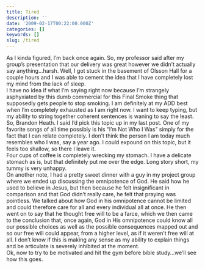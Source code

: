 ```yaml
---
title: Tired
description: ''
date: '2009-02-17T00:22:00.000Z'
categories: []
keywords: []
slug: /tired
---
```


As I kinda figured, I’m back once again. So, my professor said after my group’s presentation that our delivery was great however we didn’t actually say anything…harsh. Well, I got stuck in the basement of Olsson Hall for a couple hours and I was able to cement the idea that I have completely lost my mind from the lack of sleep.  
I have no idea if what I’m saying right now because I’m strangely asphyxiated by this dumb commercial for this Final Smoke thing that supposedly gets people to stop smoking. I am definitely at my ADD best when I’m completely exhausted as I am right now. I want to keep typing, but my ability to string together coherent sentences is waning to say the least.  
So, Brandon Heath. I said I’d pick this topic up in my last post. One of my favorite songs of all time possibly is his “I’m Not Who I Was” simply for the fact that I can relate completely. I don’t think the person I am today much resembles who I was, say a year ago. I could expound on this topic, but it feels too shallow, so there I leave it.  
Four cups of coffee is completely wrecking my stomach. I have a delicate stomach as is, but that definitely put me over the edge. Long story short, my tummy is very unhappy.  
On another note, I had a pretty sweet dinner with a guy in my project group where we ended up discussing the omnipotence of God. He said how he used to believe in Jesus, but then because he felt insignificant in comparison and that God didn’t really care, he felt that praying was pointless. We talked about how God in his omnipotence cannot be limited and could therefore care for all and every individual all at once. He then went on to say that he thought free will to be a farce, which we then came to the conclusion that, once again, God in His omnipotence could know all our possible choices as well as the possible consequences mapped out and so our free will could appear, from a higher level, as if it weren’t free will at all. I don’t know if this is making any sense as my ability to explain things and be articulate is severely inhibited at the moment.  
Ok, now to try to be motivated and hit the gym before bible study…we’ll see how this goes.